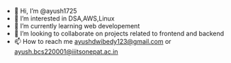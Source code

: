 - 👋 Hi, I’m @ayush1725
- 👀 I’m interested in DSA,AWS,Linux
- 🌱 I’m currently learning  web developement
- 💞️ I’m looking to collaborate on projects related to frontend and backend
- 📫 How to reach me ayushdwibedy123@gmail.com or
                     ayush.bcs220001@iiitsonepat.ac.in


<!---
ayush1725/ayush1725 is a ✨ special ✨ repository because its `README.md` (this file) appears on your GitHub profile.
You can click the Preview link to take a look at your changes.
--->
